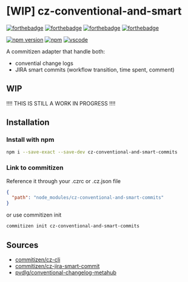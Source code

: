 # [WIP] cz-conventional-and-smart

[![forthebadge](https://forthebadge.com/images/badges/made-with-typescript.svg)](https://forthebadge.com)
[![forthebadge](https://forthebadge.com/images/badges/uses-js.svg)](https://forthebadge.com)
[![forthebadge](https://forthebadge.com/images/badges/built-with-love.svg)](https://forthebadge.com)
[![forthebadge](https://forthebadge.com/images/badges/makes-people-smile.svg)](https://forthebadge.com)

[![npm version](https://badge.fury.io/typescript/cz-conventional-and-smart.svg)](https://www.npmjs.org/package/cz-conventional-and-smart)
[![npm](https://badgen.net/badge/icon/npm?icon=npm&label)](https://badgen.net/badge/icon/npm?icon=npm&label)
[![vscode](https://badgen.net/badge/icon/visualstudio?icon=visualstudio&label)](https://badgen.net/badge/icon/visualstudio?icon=visualstudio&label)

A commitizen adapter that handle both:

- convential change logs
- JIRA smart commits (workflow transition, time spent, comment)

## WIP

!!!! THIS IS STILL A WORK IN PROGRESS !!!!

## Installation

### Install with npm

```sh
npm i --save-exact --save-dev cz-conventional-and-smart-commits
```

### Link to commitizen

Reference it through your .czrc or .cz.json file

```json
{
  "path": "node_modules/cz-conventional-and-smart-commits"
}
```

or use commitizen init

```sh
commitizen init cz-conventional-and-smart-commits
```

## Sources

- [commitizen/cz-cli](https://github.com/commitizen/cz-cli)
- [commitizen/cz-jira-smart-commit](https://github.com/commitizen/cz-jira-smart-commit)
- [pvdlg/conventional-changelog-metahub](https://github.com/pvdlg/conventional-changelog-metahub)
